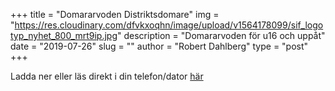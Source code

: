 +++
title = "Domararvoden Distriktsdomare"
img = "https://res.cloudinary.com/dfvkxoqhn/image/upload/v1564178099/sif_logotyp_nyhet_800_mrt9ip.jpg"
description = "Domararvoden för u16 och uppåt"
date = "2019-07-26"
slug = ""
author = "Robert Dahlberg"
type = "post"
+++

Ladda ner eller läs direkt i din telefon/dator [här](/docs/domarersattningar-region-vast-2017-2018-2018-2019-2019-2020.pdf)